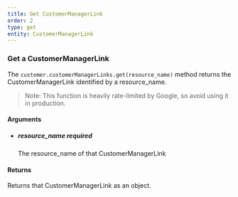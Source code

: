 ```yaml
---
title: Get CustomerManagerLink 
order: 2
type: get
entity: CustomerManagerLink 
---
```


### Get a CustomerManagerLink 

The `customer.customerManagerLinks.get(resource_name)` method returns the CustomerManagerLink identified by a resource_name. 

> Note: This function is heavily rate-limited by Google, so avoid using it in production.


#### Arguments

- 	##### resource_name _required_
	The resource_name of that CustomerManagerLink


#### Returns

Returns that CustomerManagerLink as an object.
